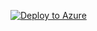 [![Deploy to Azure](https://aka.ms/deploytoazurebutton)](https://portal.azure.com/#create/Microsoft.Template/uri/https%3A%2F%2Fraw.githubusercontent.com%2Fikemerrix%2FDeploy-Vnet-with-route-tables-and-Peer%2Fmaster%2FtemplateDeploy.json
)
